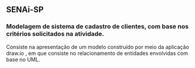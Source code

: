 ## SENAi-SP

### Modelagem de sistema de cadastro de clientes, com base nos critérios solicitados na atividade.

Consiste na apresentação de um modelo construído por meio da aplicação draw.io , em que consiste no relacionamento de entidades envolvidas com base no UML.
